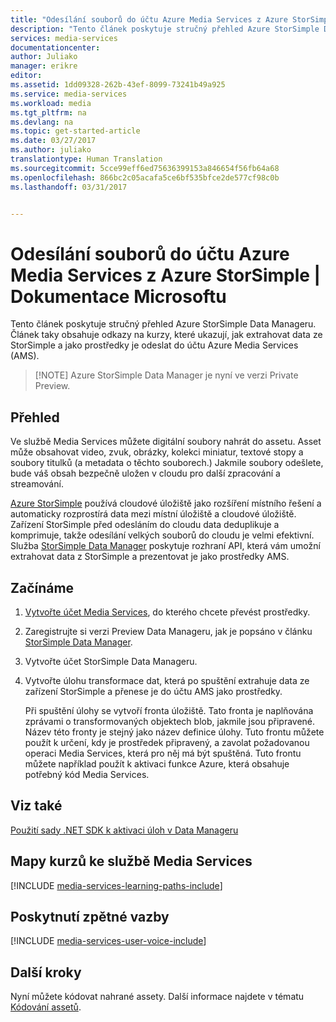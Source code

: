 ```yaml
---
title: "Odesílání souborů do účtu Azure Media Services z Azure StorSimple | Dokumentace Microsoftu"
description: "Tento článek poskytuje stručný přehled Azure StorSimple Data Manageru. Článek taky obsahuje odkazy na kurzy, které ukazují, jak extrahovat data ze StorSimple a jako prostředky je odeslat do účtu Azure Media Services."
services: media-services
documentationcenter: 
author: Juliako
manager: erikre
editor: 
ms.assetid: 1dd09328-262b-43ef-8099-73241b49a925
ms.service: media-services
ms.workload: media
ms.tgt_pltfrm: na
ms.devlang: na
ms.topic: get-started-article
ms.date: 03/27/2017
ms.author: juliako
translationtype: Human Translation
ms.sourcegitcommit: 5cce99eff6ed75636399153a846654f56fb64a68
ms.openlocfilehash: 866bc2c05acafa5ce6bf535bfce2de577cf98c0b
ms.lasthandoff: 03/31/2017


---
```

# <a name="upload-files-into-an-azure-media-services-account-from-azure-storsimple"></a>Odesílání souborů do účtu Azure Media Services z Azure StorSimple | Dokumentace Microsoftu

Tento článek poskytuje stručný přehled Azure StorSimple Data Manageru. Článek taky obsahuje odkazy na kurzy, které ukazují, jak extrahovat data ze StorSimple a jako prostředky je odeslat do účtu Azure Media Services (AMS).

> 
> [!NOTE]
> Azure StorSimple Data Manager je nyní ve verzi Private Preview. 
> 

## <a name="overview"></a>Přehled

Ve službě Media Services můžete digitální soubory nahrát do assetu. Asset může obsahovat video, zvuk, obrázky, kolekci miniatur, textové stopy a soubory titulků (a metadata o těchto souborech.) Jakmile soubory odešlete, bude váš obsah bezpečně uložen v cloudu pro další zpracování a streamování.

[Azure StorSimple](https://docs.microsoft.com/azure/storsimple/) používá cloudové úložiště jako rozšíření místního řešení a automaticky rozprostírá data mezi místní úložiště a cloudové úložiště. Zařízení StorSimple před odesláním do cloudu data deduplikuje a komprimuje, takže odesílání velkých souborů do cloudu je velmi efektivní. Služba [StorSimple Data Manager](../storsimple/storsimple-data-manager-overview.md) poskytuje rozhraní API, která vám umožní extrahovat data z StorSimple a prezentovat je jako prostředky AMS.

## <a name="get-started"></a>Začínáme

1. [Vytvořte účet Media Services](media-services-portal-create-account.md), do kterého chcete převést prostředky.
2. Zaregistrujte si verzi Preview Data Manageru, jak je popsáno v článku [StorSimple Data Manager](../storsimple/storsimple-data-manager-overview.md).
3. Vytvořte účet StorSimple Data Manageru.
4. Vytvořte úlohu transformace dat, která po spuštění extrahuje data ze zařízení StorSimple a přenese je do účtu AMS jako prostředky. 

    Při spuštění úlohy se vytvoří fronta úložiště. Tato fronta je naplňována zprávami o transformovaných objektech blob, jakmile jsou připravené. Název této fronty je stejný jako název definice úlohy. Tuto frontu můžete použít k určení, kdy je prostředek připravený, a zavolat požadovanou operaci Media Services, která pro něj má být spuštěná. Tuto frontu můžete například použít k aktivaci funkce Azure, která obsahuje potřebný kód Media Services.

## <a name="see-also"></a>Viz také

[Použití sady .NET SDK k aktivaci úloh v Data Manageru](../storsimple/storsimple-data-manager-dotnet-jobs.md)

## <a name="media-services-learning-paths"></a>Mapy kurzů ke službě Media Services
[!INCLUDE [media-services-learning-paths-include](../../includes/media-services-learning-paths-include.md)]

## <a name="provide-feedback"></a>Poskytnutí zpětné vazby
[!INCLUDE [media-services-user-voice-include](../../includes/media-services-user-voice-include.md)]

## <a name="next-steps"></a>Další kroky

Nyní můžete kódovat nahrané assety. Další informace najdete v tématu [Kódování assetů](media-services-portal-encode.md).

